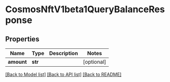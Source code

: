 # CosmosNftV1beta1QueryBalanceResponse

## Properties
Name | Type | Description | Notes
------------ | ------------- | ------------- | -------------
**amount** | **str** |  | [optional] 

[[Back to Model list]](../README.md#documentation-for-models) [[Back to API list]](../README.md#documentation-for-api-endpoints) [[Back to README]](../README.md)

